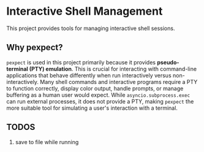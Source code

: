 # Interactive Shell Management

This project provides tools for managing interactive shell sessions.

## Why pexpect?

`pexpect` is used in this project primarily because it provides **pseudo-terminal (PTY) emulation**.
This is crucial for interacting with command-line applications that behave differently when run interactively
versus non-interactively. Many shell commands and interactive programs require a PTY to function
correctly, display color output, handle prompts, or manage buffering as a human user would expect.
While `asyncio.subprocess.exec` can run external processes, it does not provide a PTY, making
`pexpect` the more suitable tool for simulating a user's interaction with a terminal.

## TODOS
1. save to file while running
